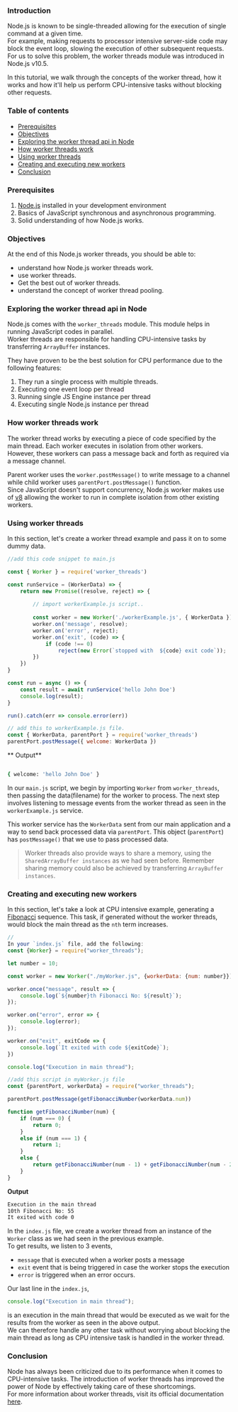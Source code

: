### Introduction
Node.js is known to be single-threaded allowing for the execution of single command at a given time.  
For example, making requests to processor intensive server-side code may block the event loop, slowing the execution of other subsequent requests.
For us to solve this problem, the worker threads module was introduced in Node.js v10.5.  

In this tutorial, we walk through the concepts of the worker thread, how it works and how it'll help us perform CPU-intensive tasks without blocking other requests.

### Table of contents
- [Prerequisites](#prerequisites)
- [Objectives](#objectives)
- [Exploring the worker thread api in Node](#exploring-the-worker-thread-api-in-node)
- [How worker threads work](#how-worker-threads-work)
- [Using worker threads](using-worker-threads)
- [Creating and executing new workers](#creating-and-executing-new-workers)
- [Conclusion](#conclusion)

### Prerequisites
1. [Node.js](https://nodejs.org/en/download/) installed in your development environment
2. Basics of JavaScript synchronous and asynchronous programming.
3. Solid understanding of how Node.js works.

### Objectives
At the end of this Node.js worker threads, you should be able to:

- understand how Node.js worker threads work.
- use worker threads.
- Get the best out of worker threads.
- understand the concept of worker thread pooling.

### Exploring the worker thread api in Node
Node.js comes with the `worker_threads` module. This module helps in running JavaScript codes in parallel.  
Worker threads are responsible for handling CPU-intensive tasks by transferring `ArrayBuffer` instances.  

They have proven to be the best solution for CPU performance due to the following features:
1. They run a single process with multiple threads.
2. Executing one event loop per thread
3. Running single JS Engine instance per thread
4. Executing single Node.js instance per thread

### How worker threads work
The worker thread works by executing a piece of code specified by the main thread. Each worker executes in isolation from other workers.
However, these workers can pass a message back and forth as required via a message channel.   

Parent worker uses the `worker.postMessage()` to write message to a channel while child worker uses `parentPort.postMessage()` function.  
Since JavaScript doesn't support concurrency, Node.js worker makes use of [v8](https://v8docs.nodesource.com/node-0.8/d5/dda/classv8_1_1_isolate.html) allowing the worker to run in complete isolation from other existing workers.  

### Using worker threads

In this section, let's create a worker thread example and pass it on to some dummy data.

```js
//add this code snippet to main.js

const { Worker } = require('worker_threads')

const runService = (WorkerData) => {
    return new Promise((resolve, reject) => {
    
        // import workerExample.js script..
    
        const worker = new Worker('./workerExample.js', { WorkerData });
        worker.on('message', resolve);
        worker.on('error', reject);
        worker.on('exit', (code) => {
            if (code !== 0)
                reject(new Error(`stopped with  ${code} exit code`));
        })
    })
}

const run = async () => {
    const result = await runService('hello John Doe')
    console.log(result);
}

run().catch(err => console.error(err))

```

```js
// add this to workerExample.js file.
const { WorkerData, parentPort } = require('worker_threads')
parentPort.postMessage({ welcome: WorkerData })
```
** Output**
```bash

{ welcome: 'hello John Doe' }

```
In our `main.js` script, we begin by importing `Worker` from `worker_threads`, then passing the data(filename) for the worker to process. 
The next step involves listening to message events from the worker thread as seen in the `workerExample.js` service.  

This worker service has the `WorkerData` sent from our main application and a way to send back processed data via `parentPort`. This object (`parentPort`) has `postMessage()` that we use to pass processed data.  

> Worker threads also provide ways to share a memory, using the `SharedArrayBuffer instances` as we had seen before. 
> Remember sharing memory could also be achieved by transferring `ArrayBuffer instances`.

### Creating and executing new workers

In this section, let's take a look at CPU intensive example, generating a [Fibonacci](https://en.wikipedia.org/wiki/Fibonacci_number) sequence. 
This task, if generated without the worker threads, would block the main thread as the `nth` term increases.

```js
//
In your `index.js` file, add the following:
const {Worker} = require("worker_threads");

let number = 10;

const worker = new Worker("./myWorker.js", {workerData: {num: number}});

worker.once("message", result => {
    console.log(`${number}th Fibonacci No: ${result}`);
});

worker.on("error", error => {
    console.log(error);
});

worker.on("exit", exitCode => {
    console.log(`It exited with code ${exitCode}`);
})

console.log("Execution in main thread");
```

```js
//add this script in myWorker.js file
const {parentPort, workerData} = require("worker_threads");

parentPort.postMessage(getFibonacciNumber(workerData.num))

function getFibonacciNumber(num) {
    if (num === 0) {
        return 0;
    }
    else if (num === 1) {
        return 1;
    }
    else {
        return getFibonacciNumber(num - 1) + getFibonacciNumber(num - 2);
    }
}
```

**Output**
```bash
Execution in the main thread
10th Fibonacci No: 55
It exited with code 0

```

In the `index.js` file, we create a worker thread from an instance of the `Worker` class as we had seen in the previous example.  
To get results, we listen to 3 events, 
- `message` that is executed when a worker posts a message
- `exit` event that is being triggered in case the worker stops the execution
- `error` is triggered when an error occurs.

Our last line in the `index.js`,

```js
console.log("Execution in main thread");
``` 
is an execution in the main thread that would be executed as we wait for the results from the worker as seen in the above output.  
We can therefore handle any other task without worrying about blocking the main thread as long as CPU intensive task is handled in the worker thread.

### Conclusion
Node has always been criticized due to its performance when it comes to CPU-intensive tasks.
The introduction of worker threads has improved the power of Node by effectively taking care of these shortcomings.  
For more information about worker threads, visit its official documentation [here](https://nodejs.org/api/worker_threads.html#worker_threads_worker_threads).
